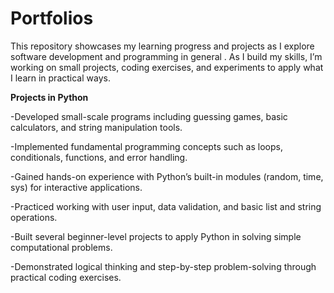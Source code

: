 # Portfolios
This repository showcases my learning progress and projects as I explore software development and programming in general . As I build my skills, I’m working on small projects, coding exercises, and experiments to apply what I learn in practical ways.

**Projects in Python**

-Developed small-scale programs including guessing games, basic calculators, and string manipulation tools.

-Implemented fundamental programming concepts such as loops, conditionals, functions, and error handling.

-Gained hands-on experience with Python’s built-in modules (random, time, sys) for interactive applications.

-Practiced working with user input, data validation, and basic list and string operations.

-Built several beginner-level projects to apply Python in solving simple computational problems.

-Demonstrated logical thinking and step-by-step problem-solving through practical coding exercises.
